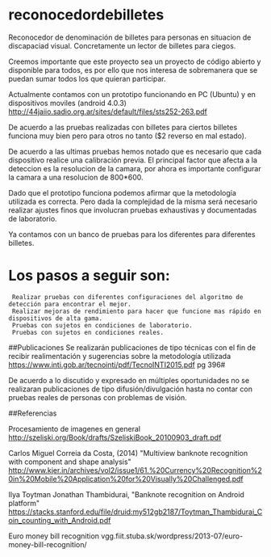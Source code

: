 # reconocedordebilletes
Reconocedor de denominación de billetes para personas en situacion de discapaciad visual. Concretamente un lector de billetes para ciegos.

Creemos importante que este proyecto sea un proyecto de código abierto y disponible para todos, es por ello que nos interesa de sobremanera que se puedan sumar todos los que quieran participar.
 
Actualmente contamos con un prototipo funcionando en PC (Ubuntu) y en dispositivos moviles (android 4.0.3)
http://44jaiio.sadio.org.ar/sites/default/files/sts252-263.pdf

De acuerdo a las pruebas realizadas con billetes para ciertos billetes funciona muy bien pero para otros no tanto ($2 reverso en mal estado).

De acuerdo a las ultimas pruebas hemos notado que es necesario que cada dispositivo realice una calibración previa. El principal factor que afecta a la deteccion es la resolucion de la camara, por ahora es importante configurar la camara a una resolucion de 800*600.

Dado que el prototipo funciona podemos afirmar que la metodología utilizada es correcta. Pero dada la complejidad de la misma será necesario realizar ajustes finos que involucran pruebas exhaustivas y documentadas de laboratorio.

Ya contamos con un banco de pruebas para los diferentes para diferentes billetes.


Los pasos a seguir son:
======================

     Realizar pruebas con diferentes configuraciones del algoritmo de detección para encontrar el mejor.
     Realizar mejoras de rendimiento para hacer que funcione mas rápido en dispositivos de alta gama.
     Pruebas con sujetos en condiciones de laboratorio.
     Pruebas con sujetos en condiciones reales.


##Publicaciones
Se realizarán publicaciones de tipo técnicas con el fin de recibir realimentación y sugerencias sobre la metodología utilizada
https://www.inti.gob.ar/tecnointi/pdf/TecnoINTI2015.pdf pg 396#

De acuerdo a lo discutido y expresado en múltiples oportunidades no se realizaran publicaciones de tipo difusión/divulgación hasta no contar con pruebas reales de personas con problemas de visión.

##Referencias

Procesamiento de imagenes en general http://szeliski.org/Book/drafts/SzeliskiBook_20100903_draft.pdf

Carlos Miguel Correia da Costa, (2014) "Multiview banknote recognition with component and shape analysis" http://www.kjer.in/archives/vol2/issue1/61.%20Currency%20Recognition%20in%20Mobile%20Application%20for%20Visually%20Challenged.pdf

Ilya Toytman Jonathan Thambidurai, "Banknote recognition on Android platform" https://stacks.stanford.edu/file/druid:my512gb2187/Toytman_Thambidurai_Coin_counting_with_Android.pdf

Euro money bill recognition vgg.fiit.stuba.sk/wordpress/2013-07/euro-money-bill-recognition/
